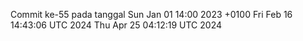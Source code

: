 Commit ke-55 pada tanggal Sun Jan 01 14:00 2023 +0100
Fri Feb 16 14:43:06 UTC 2024
Thu Apr 25 04:12:19 UTC 2024
